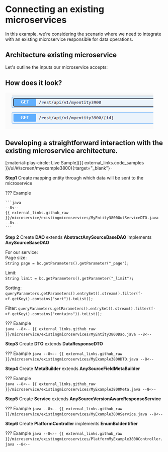 # Connecting an existing microservices 
In this example, we're considering the scenario where we need to integrate with an existing microservice responsible for data operations.

## Architecture existing microservice
Let's outline the inputs our microservice accepts:

## How does it look?

![microservice_swagger.png](microservice_swagger.png)


## Developing a straightforward interaction with the existing microservice architecture.

[:material-play-circle: Live Sample]({{ external_links.code_samples }}/ui/#/screen/myexample3800){:target="_blank"} ·

**Step1**  Create mapping entity through which data will be sent to the microservice

??? Example

    ```java
    --8<--
    {{ external_links.github_raw }}/microservice/existingmicroservices/MyEntity3800OutServiceDTO.java
    --8<--
    ```

**Step 2** Create **DAO** extends **AbstractAnySourceBaseDAO** implements **AnySourceBaseDAO**
 
For our service:        
Page size:        
        `String page = bc.getParameters().getParameter("_page");`

Limit:        
        `String limit = bc.getParameters().getParameter("_limit");`

Sorting:        
        `queryParameters.getParameters().entrySet().stream().filter(f->f.getKey().contains("sort")).toList();`

Filter:
        `queryParameters.getParameters().entrySet().stream().filter(f->f.getKey().contains("contains")).toList();`

??? Example    
     ```java
     --8<--
     {{ external_links.github_raw }}/microservice/existingmicroservices/MyEntity3800Dao.java
     --8<--
     ```
 

**Step3**  Create **DTO** extends **DataResponseDTO**

??? Example
    ```java
    --8<--
    {{ external_links.github_raw }}/microservice/existingmicroservices/MyExample3800DTO.java
    --8<--
    ```

**Step4** Create **MetaBuilder** extends **AnySourceFieldMetaBuilder**

??? Example   
     ```java
     --8<--
     {{ external_links.github_raw }}/microservice/existingmicroservices/MyExample3800Meta.java
     --8<--
     ```

**Step5** Create **Service** extends **AnySourceVersionAwareResponseService**

??? Example
     ```java
     --8<--
     {{ external_links.github_raw }}/microservice/existingmicroservices/MyExample3800Service.java
     --8<--
     ```

**Step6** Create **PlatformController** implements **EnumBcIdentifier**

??? Example
    ```java
    --8<--
     {{ external_links.github_raw }}/microservice/existingmicroservices/PlatformMyExample3800Controller.java
    --8<--
    ```
 